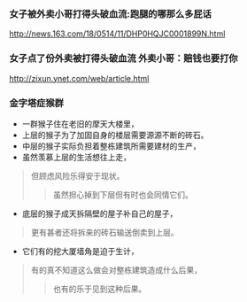 ### 女子被外卖小哥打得头破血流:跑腿的哪那么多屁话
http://news.163.com/18/0514/11/DHP0HQJC0001899N.html
### 女子点了份外卖被打得头破血流 外卖小哥：赔钱也要打你
http://zixun.ynet.com/web/article.html
### 金字塔症猴群
- 一群猴子住在老旧的摩天大楼里，
- 上层的猴子为了加固自身的楼层需要源源不断的砖石。
- 中层的猴子实际负担着整栋建筑所需要建材的生产，
- 虽然羡慕上层的生活想往上走，
>但顾虑风险乐得安于现状。
>>虽然担心掉到下层但有时也会同情它们。
- 底层的猴子成天拆隔壁的屋子补自己的屋子，
>更有甚者还将拆来的砖石输送倒卖到上层。
- 它们有的挖大厦墙角是迫于生计，
>有的真不知道这么做会对整栋建筑造成什么后果，
>>也有的乐于见到这种后果。